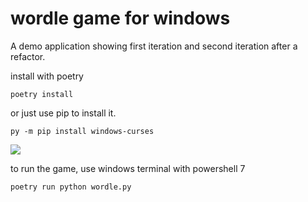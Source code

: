 # wordle game for windows
A demo application showing first iteration
and second iteration after a refactor.

install with poetry

```
poetry install
```

or just use pip to install it.

```
py -m pip install windows-curses
```

![](https://i.imgur.com/75x5uAU.gif)

to run the game, use windows terminal with powershell 7

```
poetry run python wordle.py
```

